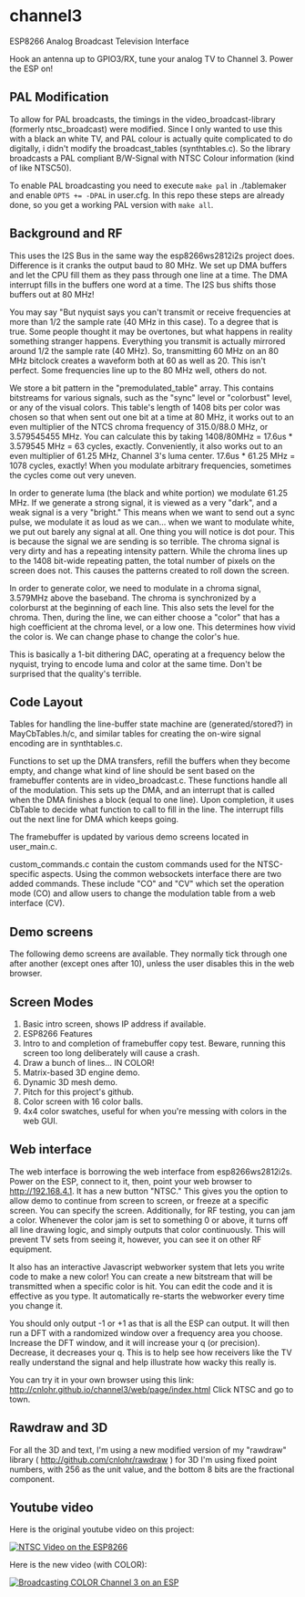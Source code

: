 # channel3

ESP8266 Analog Broadcast Television Interface

Hook an antenna up to GPIO3/RX, tune your analog TV to Channel 3.  Power the ESP on!

## PAL Modification
To allow for PAL broadcasts, the timings in the video_broadcast-library (formerly ntsc_broadcast) were modified. Since I only wanted to use this with a black an white TV, and PAL colour is actually quite complicated to do digitally, i didn't modify the broadcast_tables (synthtables.c). So the library broadcasts a PAL compliant B/W-Signal with NTSC Colour information (kind of like NTSC50).

To enable PAL broadcasting you need to execute ```make pal``` in ./tablemaker and enable ```OPTS += -DPAL``` in user.cfg. In this repo these steps are already done, so you get a working PAL version with ```make all```.

## Background and RF

This uses the I2S Bus in the same way the esp8266ws2812i2s project does.  Difference is it cranks the output baud to 80 MHz.  We set up DMA buffers and let the CPU fill them as they pass through one line at a time.  The DMA interrupt fills in the buffers one word at a time.  The I2S bus shifts those buffers out at 80 MHz!

You may say "But nyquist says you can't transmit or receive frequencies at more than 1/2 the sample rate (40 MHz in this case).  To a degree that is true.  Some people thought it may be overtones, but what happens in reality something stranger happens.  Everything you transmit is actually mirrored around 1/2 the sample rate (40 MHz).  So, transmitting 60 MHz on an 80 MHz bitclock creates a waveform both at 60 as well as 20.  This isn't perfect.  Some frequencies line up to the 80 MHz well, others do not.

We store a bit pattern in the "premodulated_table" array.  This contains bitstreams for various signals, such as the "sync" level or "colorbust" level, or any of the visual colors.  This table's length of 1408 bits per color was chosen so that when sent out one bit at a time at 80 MHz, it works out to an even multiplier of the NTCS chroma frequency of 315.0/88.0 MHz, or 3.579545455 MHz.  You can calculate this by taking 1408/80MHz = 17.6us * 3.579545 MHz = 63 cycles, exactly.  Conveniently, it also works out to an even multiplier of 61.25 MHz, Channel 3's luma center.  17.6us * 61.25 MHz = 1078 cycles, exactly! When you modulate arbitrary frequencies, sometimes the cycles come out very uneven. 

In order to generate luma (the black and white portion) we modulate 61.25 MHz.  If we generate a strong signal, it is viewed as a very "dark", and a weak signal is a very "bright."  This means when we want to send out a sync pulse, we modulate it as loud as we can... when we want to modulate white, we put out barely any signal at all.  One thing you will notice is dot pour.  This is because the signal we are sending is so terrible.  The chroma signal is very dirty and has a repeating intensity pattern.  While the chroma lines up to the 1408 bit-wide repeating patten, the total number of pixels on the screen does not.  This causes the patterns created to roll down the screen.

In order to generate color, we need to modulate in a chroma signal, 3.579MHz above the baseband.  The chroma is synchronized by a colorburst at the beginning of each line.  This also sets the level for the chroma.  Then, during the line, we can either choose a "color" that has a high coefficient at the chroma level, or a low one.  This determines how vivid the color is.  We can change phase to change the color's hue.

This is basically a 1-bit dithering DAC, operating at a frequency below the nyquist, trying to encode luma and color at the same time.  Don't be surprised that the quality's terrible.

## Code Layout

Tables for handling the line-buffer state machine are (generated/stored?) in MayCbTables.h/c, and similar tables for creating the on-wire signal encoding are in synthtables.c.

Functions to set up the DMA transfers, refill the buffers when they become empty, and change what kind of line should be sent based on the framebuffer contents are in video_broadcast.c. These functions handle all of the modulation.  This sets up the DMA, and an interrupt that is called when the DMA finishes a block (equal to one line).  Upon completion, it uses CbTable to decide what function to call to fill in the line.  The interrupt fills out the next line for DMA which keeps going.

The framebuffer is updated by various demo screens located in user_main.c.

custom_commands.c contain the custom commands used for the NTSC-specific aspects.  Using the common websockets interface there are two added commands.  These include "CO" and "CV" which set the operation mode (CO) and allow users to change the modulation table from a web interface (CV).

## Demo screens

The following demo screens are available.  They normally tick through one after another (except ones after 10), unless the user disables this in the web browser.

## Screen Modes

1. Basic intro screen, shows IP address if available.
2. ESP8266 Features
3. Intro to and completion of framebuffer copy test.  Beware, running this screen too long deliberately will cause a crash.
6. Draw a bunch of lines... IN COLOR!
7. Matrix-based 3D engine demo.
8. Dynamic 3D mesh demo.
9. Pitch for this project's github.
10. Color screen with 16 color balls.
11. 4x4 color swatches, useful for when you're messing with colors in the web GUI.

## Web interface

The web interface is borrowing the web interface from esp8266ws2812i2s.  Power on the ESP, connect to it, then, point your web browser to http://192.168.4.1.  It has a new button "NTSC."  This gives you the option to allow demo to continue from screen to screen, or freeze at a specific screen.  You can specify the screen.  Additionally, for RF testing, you can jam a color.  Whenever the color jam is set to something 0 or above, it turns off all line drawing logic, and simply outputs that color continuously.  This will prevent TV sets from seeing it, however, you can see it on other RF equipment.

It also has an interactive Javascript webworker system that lets you write code to make a new color!  You can create a new bitstream that will be transmitted when a specific color is hit.  You can edit the code and it is effective as you type.  It automatically re-starts the webworker every time you change it.

You should only output -1 or +1 as that is all the ESP can output.  It will then run a DFT with a randomized window over a frequency area you choose.  Increase the DFT window, and it will increase your q (or precision).  Decrease, it decreases your q.  This is to help see how receivers like the TV really understand the signal and help illustrate how wacky this really is.

You can try it in your own browser using this link: http://cnlohr.github.io/channel3/web/page/index.html  Click NTSC and go to town.

## Rawdraw and 3D

For all the 3D and text, I'm using a new modified version of my "rawdraw" library ( http://github.com/cnlohr/rawdraw ) for 3D I'm using fixed point numbers, with 256 as the unit value, and the bottom 8 bits are the fractional component.

## Youtube video

Here is the original youtube video on this project:

[![NTSC Video on the ESP8266](http://img.youtube.com/vi/SSiRkpgwVKY/0.jpg)](http://www.youtube.com/watch?v=SSiRkpgwVKY)

Here is the new video (with COLOR):

[![Broadcasting COLOR Channel 3 on an ESP](http://img.youtube.com/vi/bcez5pcp55w/0.jpg)](http://www.youtube.com/watch?v=bcez5pcp55w)


